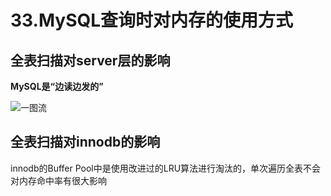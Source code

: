 # 33.MySQL查询时对内存的使用方式


## 全表扫描对server层的影响

**MySQL是“边读边发的”**

![一图流](https://qiao1994.github.io/images/MySQL/33.png)

## 全表扫描对innodb的影响

innodb的Buffer Pool中是使用改进过的LRU算法进行淘汰的，单次遍历全表不会对内存命中率有很大影响



